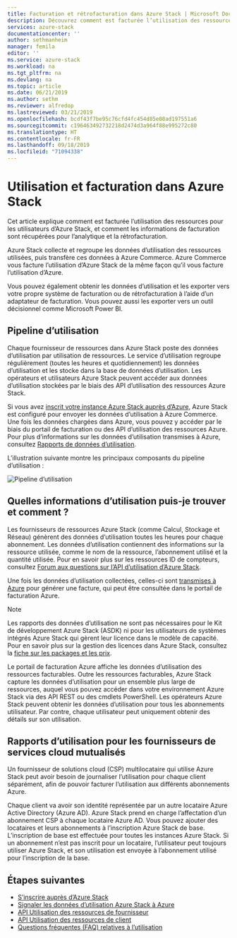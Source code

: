 ```yaml
---
title: Facturation et rétrofacturation dans Azure Stack | Microsoft Docs
description: Découvrez comment est facturée l’utilisation des ressources pour les utilisateurs d’Azure Stack, et comment les informations de facturation sont récupérées pour l’analytique et la rétrofacturation.
services: azure-stack
documentationcenter: ''
author: sethmanheim
manager: femila
editor: ''
ms.service: azure-stack
ms.workload: na
ms.tgt_pltfrm: na
ms.devlang: na
ms.topic: article
ms.date: 06/21/2019
ms.author: sethm
ms.reviewer: alfredop
ms.lastreviewed: 03/21/2019
ms.openlocfilehash: bcdf43f7be95c76cfd4fc454d85e08ad197551a6
ms.sourcegitcommit: c196463492732218d2474d3a964f88e995272c80
ms.translationtype: HT
ms.contentlocale: fr-FR
ms.lasthandoff: 09/18/2019
ms.locfileid: "71094338"
---
```

# <a name="usage-and-billing-in-azure-stack"></a>Utilisation et facturation dans Azure Stack

Cet article explique comment est facturée l’utilisation des ressources pour les utilisateurs d’Azure Stack, et comment les informations de facturation sont récupérées pour l’analytique et la rétrofacturation.

Azure Stack collecte et regroupe les données d’utilisation des ressources utilisées, puis transfère ces données à Azure Commerce. Azure Commerce vous facture l’utilisation d’Azure Stack de la même façon qu’il vous facture l’utilisation d’Azure.

Vous pouvez également obtenir les données d’utilisation et les exporter vers votre propre système de facturation ou de rétrofacturation à l’aide d’un adaptateur de facturation. Vous pouvez aussi les exporter vers un outil décisionnel comme Microsoft Power BI.

## <a name="usage-pipeline"></a>Pipeline d’utilisation

Chaque fournisseur de ressources dans Azure Stack poste des données d’utilisation par utilisation de ressources. Le service d’utilisation regroupe régulièrement (toutes les heures et quotidiennement) les données d’utilisation et les stocke dans la base de données d’utilisation. Les opérateurs et utilisateurs Azure Stack peuvent accéder aux données d’utilisation stockées par le biais des API d’utilisation des ressources Azure Stack.

Si vous avez [inscrit votre instance Azure Stack auprès d’Azure](azure-stack-registration.md), Azure Stack est configuré pour envoyer les données d’utilisation à Azure Commerce. Une fois les données chargées dans Azure, vous pouvez y accéder par le biais du portail de facturation ou des API d’utilisation des ressources Azure. Pour plus d’informations sur les données d’utilisation transmises à Azure, consultez [Rapports de données d’utilisation](azure-stack-usage-reporting.md).  

L’illustration suivante montre les principaux composants du pipeline d’utilisation :

![Pipeline d’utilisation](media/azure-stack-billing-and-chargeback/usagepipeline.png)

## <a name="what-usage-information-can-i-find-and-how"></a>Quelles informations d’utilisation puis-je trouver et comment ?

Les fournisseurs de ressources Azure Stack (comme Calcul, Stockage et Réseau) génèrent des données d’utilisation toutes les heures pour chaque abonnement. Les données d’utilisation contiennent des informations sur la ressource utilisée, comme le nom de la ressource, l’abonnement utilisé et la quantité utilisée. Pour en savoir plus sur les ressources ID de compteurs, consultez [Forum aux questions sur l’API d’utilisation d’Azure Stack](azure-stack-usage-related-faq.md).

Une fois les données d’utilisation collectées, celles-ci sont [transmises à Azure](azure-stack-usage-reporting.md) pour générer une facture, qui peut être consultée dans le portail de facturation Azure.

> [!NOTE]  
> Les rapports des données d’utilisation ne sont pas nécessaires pour le Kit de développement Azure Stack (ASDK) ni pour les utilisateurs de systèmes intégrés Azure Stack qui gèrent leur licence dans le modèle de capacité. Pour en savoir plus sur la gestion des licences dans Azure Stack, consultez la [fiche sur les packages et les prix](https://azure.microsoft.com/mediahandler/files/resourcefiles/5bc3f30c-cd57-4513-989e-056325eb95e1/Azure-Stack-packaging-and-pricing-datasheet.pdf).

Le portail de facturation Azure affiche les données d’utilisation des ressources facturables. Outre les ressources facturables, Azure Stack capture les données d’utilisation pour un ensemble plus large de ressources, auquel vous pouvez accéder dans votre environnement Azure Stack via des API REST ou des cmdlets PowerShell. Les opérateurs Azure Stack peuvent obtenir les données d’utilisation pour tous les abonnements utilisateur. Par contre, chaque utilisateur peut uniquement obtenir des détails sur son utilisation.

## <a name="usage-reporting-for-multi-tenant-cloud-service-providers"></a>Rapports d’utilisation pour les fournisseurs de services cloud mutualisés

Un fournisseur de solutions cloud (CSP) multilocataire qui utilise Azure Stack peut avoir besoin de journaliser l’utilisation pour chaque client séparément, afin de pouvoir facturer l’utilisation aux différents abonnements Azure.

Chaque client va avoir son identité représentée par un autre locataire Azure Active Directory (Azure AD). Azure Stack prend en charge l’affectation d’un abonnement CSP à chaque locataire Azure AD. Vous pouvez ajouter des locataires et leurs abonnements à l’inscription Azure Stack de base. L’inscription de base est effectuée pour toutes les instances Azure Stack. Si un abonnement n’est pas inscrit pour un locataire, l’utilisateur peut toujours utiliser Azure Stack, et son utilisation est envoyée à l’abonnement utilisé pour l’inscription de la base.

## <a name="next-steps"></a>Étapes suivantes

- [S’inscrire auprès d’Azure Stack](azure-stack-registration.md)
- [Signaler les données d’utilisation Azure Stack à Azure](azure-stack-usage-reporting.md)
- [API Utilisation des ressources de fournisseur](azure-stack-provider-resource-api.md)
- [API Utilisation des ressources de client](azure-stack-tenant-resource-usage-api.md)
- [Questions fréquentes (FAQ) relatives à l’utilisation](azure-stack-usage-related-faq.md)
